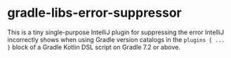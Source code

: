 gradle-libs-error-suppressor
============================

This is a tiny single-purpose IntelliJ plugin for suppressing the error IntelliJ incorrectly shows when using Gradle
version catalogs in the `plugins { ... }` block of a Gradle Kotlin DSL script on Gradle 7.2 or above. 
